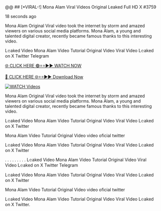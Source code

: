 @@ ## [*VIRAL-!] Mona Alam Viral Videos Original Leaked Full HD X #3759

18 seconds ago

Mona Alam Original Viral video took the internet by storm and amazed viewers on various social media platforms. Mona Alam, a young and talented digital creator, recently became famous thanks to this interesting video.

L𝚎aked Video Mona Alam Video Tutorial Original Video Viral Video L𝚎aked on X Twitter Telegram

[🌐 CLICK HERE 🟢==►► WATCH NOW](https://azvirallink.blogspot.com/2025/01/viral-video-new-year-2025.html)

[🔴 CLICK HERE 🌐==►► Download Now](https://azvirallink.blogspot.com/2025/01/viral-video-new-year-2025.html)

[![WATCH Videos](https://i.imgur.com/dJHk4Zq.gifhttps://i.imgur.com/6ooyjBv.gif)](https://azvirallink.blogspot.com/2025/01/viral-video-new-year-2025.html)

Mona Alam Original Viral video took the internet by storm and amazed viewers on various social media platforms. Mona Alam, a young and talented digital creator, recently became famous thanks to this interesting video.

L𝚎aked Video Mona Alam Video Tutorial Original Video Viral Video L𝚎aked on X Twitter

Mona Alam Video Tutorial Original Video video oficial twitter

L𝚎aked Video Mona Alam Video Tutorial Original Video Viral Video L𝚎aked on X Twitter

. . . . . . . . . L𝚎aked Video Mona Alam Video Tutorial Original Video Viral Video L𝚎aked on X Twitter Telegram

L𝚎aked Video Mona Alam Video Tutorial Original Video Viral Video L𝚎aked on X Twitter

Mona Alam Video Tutorial Original Video video oficial twitter

L𝚎aked Video Mona Alam Video Tutorial Original Video Viral Video L𝚎aked on X Twitter.
